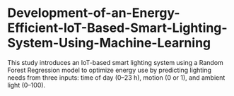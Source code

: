 # Development-of-an-Energy-Efficient-IoT-Based-Smart-Lighting-System-Using-Machine-Learning
This study introduces an IoT-based smart lighting system using a Random Forest Regression model to optimize energy use by predicting lighting needs from three inputs: time of day (0–23 h), motion (0 or 1), and ambient light (0–100).
